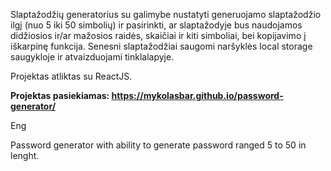 Slaptažodžių generatorius su galimybe nustatyti generuojamo slaptažodžio ilgį (nuo 5 iki 50 simbolių) ir pasirinkti, ar slaptažodyje bus naudojamos didžiosios ir/ar mažosios raidės, skaičiai ir kiti simboliai, bei kopijavimo į iškarpinę funkcija. Senesni slaptažodžiai saugomi naršyklės local storage saugykloje ir atvaizduojami tinklalapyje.

Projektas atliktas su ReactJS.

<b>Projektas pasiekiamas: <a href = "https://mykolasbar.github.io/password-generator/">https://mykolasbar.github.io/password-generator/</a></b>

Eng 

Password generator with ability to generate password ranged 5 to 50 in lenght.
